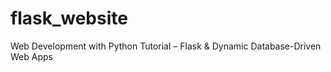 # flask_website
Web Development with Python Tutorial – Flask &amp; Dynamic Database-Driven Web Apps
